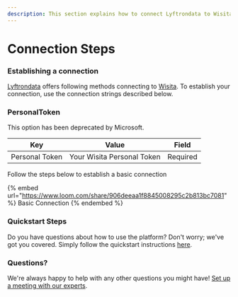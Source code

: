 ```yaml
---
description: This section explains how to connect Lyftrondata to Wisita.
---
```


# Connection Steps

### Establishing a connection

[Lyftrondata](https://www.lyftrondata.com) offers following methods connecting to [Wisita](https://www.lyftrondata.com/integration/commerce-analytics/wisita/). To establish your connection, use the connection strings described below.

### PersonalToken

This option has been deprecated by Microsoft.

| Key            | Value                      | Field    |
| -------------- | -------------------------- | -------- |
| Personal Token | Your Wisita Personal Token | Required |

Follow the steps below to establish a basic connection

{% embed url="https://www.loom.com/share/906deeaa1f8845008295c2b813bc7081" %}
Basic Connection
{% endembed %}

### Quickstart Steps

Do you have questions about how to use the platform? Don't worry; we've got you covered. Simply follow the quickstart instructions [here](./).

### Questions? <a href="#questions" id="questions"></a>

We're always happy to help with any other questions you might have! [Set up a meeting with our experts](https://www.lyftrondata.com/book-a-meeting/).
